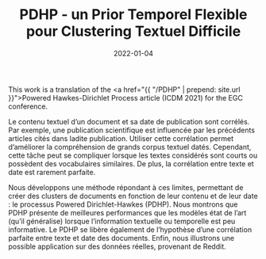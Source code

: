 ﻿---
layout: post
type: article
support: conference
link: https://arxiv.org/pdf/2109.07170.pdf
title: PDHP - un Prior Temporel Flexible pour Clustering Textuel Difficile
authors: <b>G. Poux-Médard</b>, J. Velcin, S. Loudcher
journal: EGC
year: 2022
doi: 
date: 2022-01-04
description: # Add post description (optional)
img: articles/covers/16-PDHP-EGC.jpg
fig-caption: L'apparition d'un document (news, tweet, article, etc.) est conditionnée non seulement par son contenu sémantique, 
    mais également par sa date de publication (par rapport aux publications précédentes) dans une certaine mesure.
    En jouant sur un hyperparamètre r, il est possible de choisir sur quelle information se focaliser -- le texte ou le temps.
    Les documents sont ainsi regroupés en clusters en fonction de leur contenu ou de leur dynamique, ou 
    d'une mixture des deux. Sur cette image, nous représentons un des résultats possibles -- l'importance de chaque 
    cluster sur un axe des temps réels, pour un corpus récupéré sur Reddit en avril 2019. Nous récupérons les
    divers événements qui y sont subvenus -- incendie de Notre-Dâme, photo d'un trou noir, attentats au Sri Lanka, etc.
tags: [Clustering, Temporal Bayesian Prior, Powered Dirichlet Process, Hawkes Process, PDP, Dirichlet]
---

This work is a translation of the 
<a href="{{ "/PDHP" | prepend: site.url }}">Powered Hawkes-Dirichlet Process article</a> (ICDM 2021)
for the EGC conference.


Le contenu textuel d’un document et sa date de publication sont corrélés. Par exemple, 
une publication scientifique est influencée par les précédents articles cités dans 
ladite publication. Utiliser cette corrélation permet d’améliorer la compréhension 
de grands corpus textuel datés. Cependant, cette tâche peut se compliquer lorsque les 
textes considérés sont courts ou possèdent des vocabulaires similaires. De plus, la 
corrélation entre texte et date est rarement parfaite.

Nous développons une méthode répondant à ces limites, permettant de créer des 
clusters de documents en fonction de leur contenu et de leur date : le processus 
Powered Dirichlet-Hawkes (PDHP). Nous montrons que PDHP présente de meilleures 
performances que les modèles état de l’art (qu’il généralise) lorsque l’information 
textuelle ou temporelle est peu informative. Le PDHP se libère également de l’hypothèse 
d’une corrélation parfaite entre texte et date des documents. Enfin, nous illustrons 
une possible application sur des données réelles, provenant de Reddit.